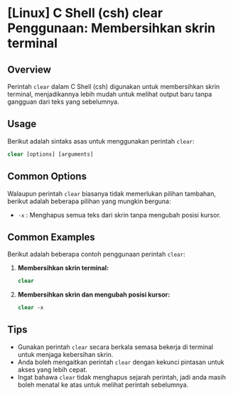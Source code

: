 # [Linux] C Shell (csh) clear Penggunaan: Membersihkan skrin terminal

## Overview
Perintah `clear` dalam C Shell (csh) digunakan untuk membersihkan skrin terminal, menjadikannya lebih mudah untuk melihat output baru tanpa gangguan dari teks yang sebelumnya.

## Usage
Berikut adalah sintaks asas untuk menggunakan perintah `clear`:

```csh
clear [options] [arguments]
```

## Common Options
Walaupun perintah `clear` biasanya tidak memerlukan pilihan tambahan, berikut adalah beberapa pilihan yang mungkin berguna:

- `-x` : Menghapus semua teks dari skrin tanpa mengubah posisi kursor.

## Common Examples
Berikut adalah beberapa contoh penggunaan perintah `clear`:

1. **Membersihkan skrin terminal:**
   ```csh
   clear
   ```

2. **Membersihkan skrin dan mengubah posisi kursor:**
   ```csh
   clear -x
   ```

## Tips
- Gunakan perintah `clear` secara berkala semasa bekerja di terminal untuk menjaga kebersihan skrin.
- Anda boleh mengaitkan perintah `clear` dengan kekunci pintasan untuk akses yang lebih cepat.
- Ingat bahawa `clear` tidak menghapus sejarah perintah, jadi anda masih boleh menatal ke atas untuk melihat perintah sebelumnya.